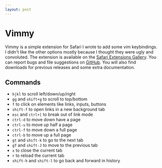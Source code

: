 ```yaml
---
layout:	post
---
```


# Vimmy

Vimmy is a simple extension for Safari I wrote to add some vim keybindings. I didn't like the other options mostly because I thought they were ugly and convoluted. The extension is available on the [Safari Extensions Gallery](https://safari-extensions.apple.com/details/?id=com.gggritso.vimmy-36948PQEY6). You can report bugs and file suggestions on [GitHub](https://github.com/gggritso/Vimmy.safariextension). You will also find downloads for previous releases and some extra documentation.

## Commands

- `hjkl` to scroll left/down/up/right
- `gg` and `shift+g` to scroll to top/bottom
- `f` to click on elements like links, inputs, buttons
- `shift-f` to open links in a new background tab
- `esc` and `ctrl+[` to break out of link mode
- `ctrl-d` to move down have a page
- `ctrl-u` to move up half a page
- `ctrl-f` to move down a full page
- `ctrl-b` to move up a full page
- `gt` and `shift-k` to go to the next tab
- `gT` and `shift-J` to move to the previous tab
- `x` to close the current tab
- `r` to reload the current tab
- `shift-h` and `shift-l` to go back and forward in history
